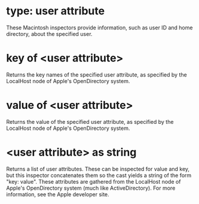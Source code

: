 # type: user attribute

These Macintosh inspectors provide information, such as user ID and home directory, about the specified user.

# key of &lt;user attribute&gt;

Returns the key names of the specified user attribute, as specified by the LocalHost node of Apple&#39;s OpenDirectory system.

# value of &lt;user attribute&gt;

Returns the value of the specified user attribute, as specified by the LocalHost node of Apple&#39;s OpenDirectory system.

# &lt;user attribute&gt; as string

Returns a list of user attributes. These can be inspected for value and key, but this inspector concatenates them so the cast yields a string of the form &quot;key: value&quot;. These attributes are gathered from the LocalHost node of Apple&#39;s OpenDirectory system (much like ActiveDirectory). For more information, see the Apple developer site.
